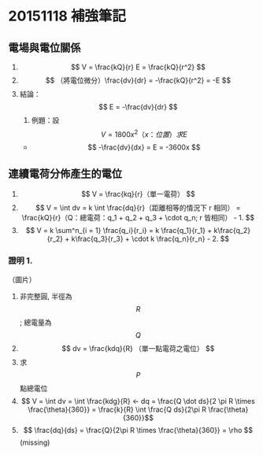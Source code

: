 # 20151118 補強筆記
## 電場與電位關係
1. $$ V = \frac{kQ}{r} E = \frac{kQ}{r^2} $$
1. $$ （將電位微分）\frac{dv}{dr} = -\frac{kQ}{r^2} = -E $$
1. 結論：$$ E = -\frac{dv}{dr} $$
    1. 例題：設 $$ V = 1800x^2 （x：位置） 求 E $$
    * $$ -\frac{dv}{dx} = E  = -3600x $$

## 連續電荷分佈產生的電位
1. $$ V = \frac{kq}{r}（單一電荷） $$
2. $$ V = \int dv = k \int \frac{dq}{r}（距離相等的情況下 r 相同） = \frac{kQ}{r}（Q：總電荷：q_1 + q_2 + q_3 + \cdot q_n; r 皆相同） - 1.  $$
3. $$ V = k \sum^n_{i = 1} \frac{q_i}{r_i} = k \frac{q_1}{r_1} + k\frac{q_2}{r_2} + k\frac{q_3}{r_3} + \cdot k \frac{q_n}{r_n} - 2. $$

### 證明 1.
（圖片）
1. 非完整圓, 半徑為 $$ R $$ ; 總電量為 $$ Q $$
2. $$ dv = \frac{kdq}{R} （單一點電荷之電位） $$
3. 求 $$ P $$ 點總電位
4. $$ V = \int dv = \int \frac{kdg}{R} <- dq = \frac{Q \dot ds}{2 \pi R \times \frac{\theta}{360}} = \frac{k}{R} \int \frac{Q ds}{2\pi R \frac{\theta}{360}}$$
5. $$ \frac{dq}{ds} = \frac{Q}{2\pi R \times \frac{\theta}{360}} = \rho $$
(missing)